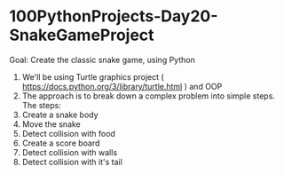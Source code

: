 # 100PythonProjects-Day20-SnakeGameProject
Goal: Create the classic snake game, using Python
1. We'll be using  Turtle graphics project ( https://docs.python.org/3/library/turtle.html ) and OOP
2. The approach is to break down a complex problem into simple steps.
The steps:
  1. Create a snake body
  2. Move the snake
  3. Detect collision with food
  4. Create a score board
  5. Detect collision with walls
  6. Detect collision with it's tail
